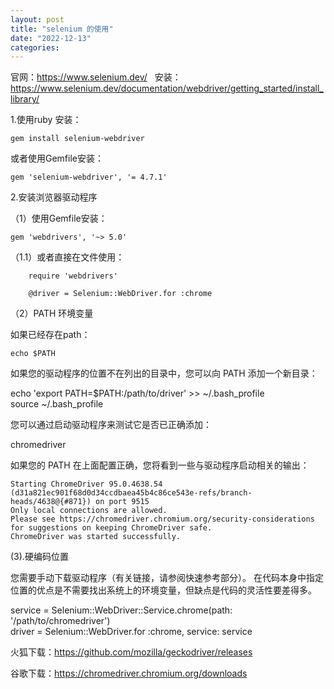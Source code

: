 ```yaml
---
layout: post
title: "selenium 的使用"
date: "2022-12-13"
categories: 
---
```

<p>官网：<a href="https://www.selenium.dev/">https://www.selenium.dev/</a>&nbsp;&nbsp; 安装：<a href="https://www.selenium.dev/documentation/webdriver/getting_started/install_library/">https://www.selenium.dev/documentation/webdriver/getting_started/install_library/</a></p>

<p>1.使用ruby 安装：</p>

<pre>
<code>gem install selenium-webdriver</code></pre>

<p>或者使用Gemfile安装：</p>

<pre>
<code>gem &#39;selenium-webdriver&#39;, &#39;= 4.7.1&#39;</code></pre>

<p>2.安装浏览器驱动程序</p>

<p>（1）使用Gemfile安装：</p>

<pre>
<code>gem &#39;webdrivers&#39;, &#39;~&gt; 5.0&#39;</code></pre>

<p>（1.1）或者直接在文件使用：</p>

<pre>
<code>    require &#39;webdrivers&#39;

    @driver = Selenium::WebDriver.for :chrome</code></pre>

<p>（2）PATH 环境变量</p>

<p>如果已经存在path：</p>

<pre>
<code>echo $PATH
</code></pre>

<p>如果您的驱动程序的位置不在列出的目录中，您可以向 PATH 添加一个新目录：</p>

<p>echo &#39;export PATH=$PATH:/path/to/driver&#39; &gt;&gt; ~/.bash_profile<br />
source ~/.bash_profile</p>

<p>您可以通过启动驱动程序来测试它是否已正确添加：</p>

<p>chromedriver</p>

<p>如果您的 PATH 在上面配置正确，您将看到一些与驱动程序启动相关的输出：</p>

<pre>
<code>Starting ChromeDriver 95.0.4638.54 (d31a821ec901f68d0d34ccdbaea45b4c86ce543e-refs/branch-heads/4638@{#871}) on port 9515
Only local connections are allowed.
Please see https://chromedriver.chromium.org/security-considerations for suggestions on keeping ChromeDriver safe.
ChromeDriver was started successfully.
</code></pre>

<p>(3).硬编码位置</p>

<p>您需要手动下载驱动程序（有关链接，请参阅快速参考部分）。 在代码本身中指定位置的优点是不需要找出系统上的环境变量，但缺点是代码的灵活性要差得多。</p>

<p>service = Selenium::WebDriver::Service.chrome(path: &#39;/path/to/chromedriver&#39;)<br />
driver = Selenium::WebDriver.for :chrome, service: service</p>

<p>火狐下载：<a href="https://github.com/mozilla/geckodriver/releases">https://github.com/mozilla/geckodriver/releases</a></p>

<p>谷歌下载：<a href="https://chromedriver.chromium.org/downloads">https://chromedriver.chromium.org/downloads</a></p>

<p>&nbsp;</p>

